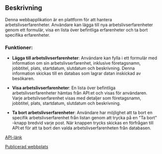 ## Beskrivning

Denna webbapplikation är en plattform för att hantera arbetslivserfarenheter. Användare kan lägga till nya arbetslivserfarenheter genom ett formulär, visa en lista över befintliga erfarenheter och ta bort specifika erfarenheter.

### Funktioner:

- **Lägga till arbetslivserfarenheter**: Användare kan fylla i ett formulär med information om sin arbetslivserfarenhet, inklusive företagsnamn, jobbtitel, plats, startdatum, slutdatum och beskrivning. Denna information skickas till en databas som lagrar datan inskickad av besökaren.

- **Visa arbetslivserfarenheter**: En lista över befintliga arbetslivserfarenheter hämtas från API:et och visas för användaren. Varje arbetslivserfarenhet visas med detaljer som företagsnamn, jobbtitel, plats, startdatum, slutdatum och beskrivning.

- **Ta bort arbetslivserfarenheter**: Användare har möjlighet att ta bort en specifik arbetslivserfarenhet från listan genom att trycka på en "Ta bort" -knapp bredvid varje post. När knappen trycks skickas en förfrågan till API:et för att ta bort den valda arbetslivserfarenheten från databasen.

[API-länk](https://backend-moment3-pbtd.onrender.com/api)  

[Publicerad webbplats](https://enchanting-druid-0371ad.netlify.app/)
